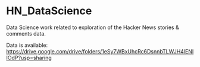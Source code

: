 # HN_DataScience
Data Science work related to exploration of the Hacker News stories &amp; comments data.

Data is available: https://drive.google.com/drive/folders/1eSy7WBxUhcRc6DsnnbTLWJH4lENIIOdP?usp=sharing

